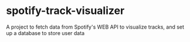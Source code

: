 # spotify-track-visualizer
A project to fetch data from Spotify's WEB API to visualize tracks, and set up a database to store user data 
